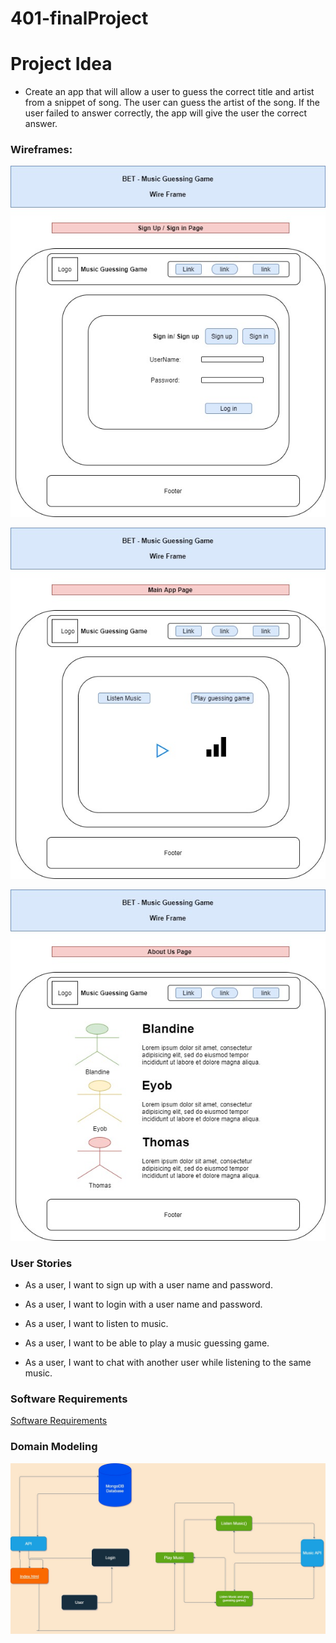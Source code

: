 # 401-finalProject

# Project Idea

  * Create an app that will allow a user to guess the correct title and artist from a snippet of song. The user can guess the artist of the song. If the user failed to answer correctly, the app will give the user the correct answer.

### Wireframes:

![Wire-frame1](./src/asset/image/Wire-frame1.jpg)

![Wire-frame2](./src/asset/image/Wire-frame2.jpg)

![Wire-frame3](./src/asset/image/Wire-frame3.jpg)


### User Stories

  * As a user, I want to sign up with a user name and password.

  * As a user, I want to login with a user name and password.

  * As a user, I want to listen to music.

  * As a user, I want to be able to play a music guessing game.

  * As a user, I want to chat with another user while listening to the same music.

### Software Requirements

[Software Requirements](./requirements.md)

### Domain Modeling

![Domain Modeling](./asset/image/Domain-modeling.jpg)



 
